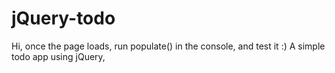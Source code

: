 # jQuery-todo
Hi, once the page loads, run populate() in the console, and test it :)
A simple todo app using jQuery,

